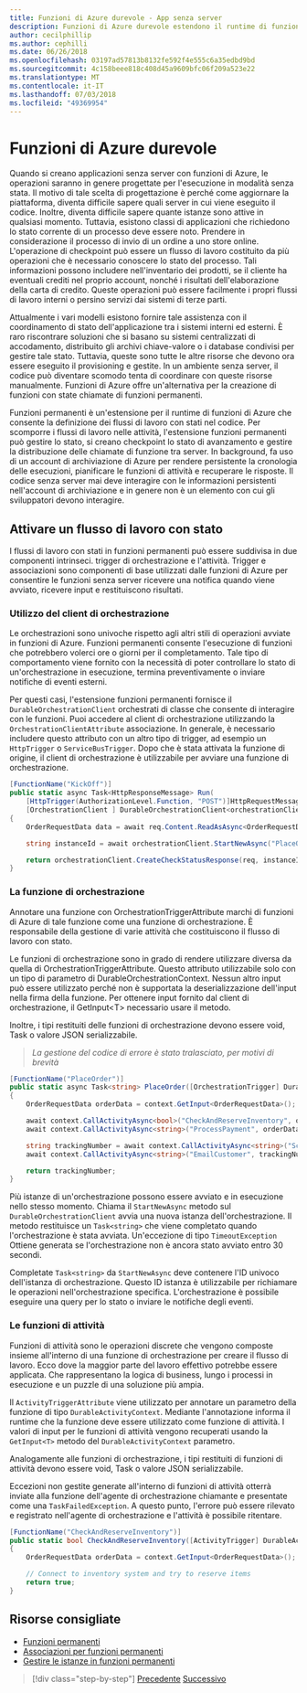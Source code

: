 ```yaml
---
title: Funzioni di Azure durevole - App senza server
description: Funzioni di Azure durevole estendono il runtime di funzioni di Azure per abilitare flussi di lavoro con stati nel codice.
author: cecilphillip
ms.author: cephilli
ms.date: 06/26/2018
ms.openlocfilehash: 03197ad57813b8132fe592f4e555c6a35edbd9bd
ms.sourcegitcommit: 4c158beee818c408d45a9609bfc06f209a523e22
ms.translationtype: MT
ms.contentlocale: it-IT
ms.lasthandoff: 07/03/2018
ms.locfileid: "49369954"
---
```

# <a name="durable-azure-functions"></a>Funzioni di Azure durevole

Quando si creano applicazioni senza server con funzioni di Azure, le operazioni saranno in genere progettate per l'esecuzione in modalità senza stata. Il motivo di tale scelta di progettazione è perché come aggiornare la piattaforma, diventa difficile sapere quali server in cui viene eseguito il codice. Inoltre, diventa difficile sapere quante istanze sono attive in qualsiasi momento. Tuttavia, esistono classi di applicazioni che richiedono lo stato corrente di un processo deve essere noto. Prendere in considerazione il processo di invio di un ordine a uno store online. L'operazione di checkpoint può essere un flusso di lavoro costituito da più operazioni che è necessario conoscere lo stato del processo. Tali informazioni possono includere nell'inventario dei prodotti, se il cliente ha eventuali crediti nel proprio account, nonché i risultati dell'elaborazione della carta di credito. Queste operazioni può essere facilmente i propri flussi di lavoro interni o persino servizi dai sistemi di terze parti.

Attualmente i vari modelli esistono fornire tale assistenza con il coordinamento di stato dell'applicazione tra i sistemi interni ed esterni. È raro riscontrare soluzioni che si basano su sistemi centralizzati di accodamento, distribuito gli archivi chiave-valore o i database condivisi per gestire tale stato. Tuttavia, queste sono tutte le altre risorse che devono ora essere eseguito il provisioning e gestite. In un ambiente senza server, il codice può diventare scomodo tenta di coordinare con queste risorse manualmente. Funzioni di Azure offre un'alternativa per la creazione di funzioni con state chiamate di funzioni permanenti.

Funzioni permanenti è un'estensione per il runtime di funzioni di Azure che consente la definizione dei flussi di lavoro con stati nel codice. Per scomporre i flussi di lavoro nelle attività, l'estensione funzioni permanenti può gestire lo stato, si creano checkpoint lo stato di avanzamento e gestire la distribuzione delle chiamate di funzione tra server. In background, fa uso di un account di archiviazione di Azure per rendere persistente la cronologia delle esecuzioni, pianificare le funzioni di attività e recuperare le risposte. Il codice senza server mai deve interagire con le informazioni persistenti nell'account di archiviazione e in genere non è un elemento con cui gli sviluppatori devono interagire.

## <a name="triggering-a-stateful-workflow"></a>Attivare un flusso di lavoro con stato

I flussi di lavoro con stati in funzioni permanenti può essere suddivisa in due componenti intrinseci. trigger di orchestrazione e l'attività. Trigger e associazioni sono componenti di base utilizzati dalle funzioni di Azure per consentire le funzioni senza server ricevere una notifica quando viene avviato, ricevere input e restituiscono risultati.

### <a name="working-with-the-orchestration-client"></a>Utilizzo del client di orchestrazione

Le orchestrazioni sono univoche rispetto agli altri stili di operazioni avviate in funzioni di Azure. Funzioni permanenti consente l'esecuzione di funzioni che potrebbero volerci ore o giorni per il completamento. Tale tipo di comportamento viene fornito con la necessità di poter controllare lo stato di un'orchestrazione in esecuzione, termina preventivamente o inviare notifiche di eventi esterni.

Per questi casi, l'estensione funzioni permanenti fornisce il `DurableOrchestrationClient` orchestrati di classe che consente di interagire con le funzioni. Puoi accedere al client di orchestrazione utilizzando la `OrchestrationClientAttribute` associazione. In generale, è necessario includere questo attributo con un altro tipo di trigger, ad esempio un `HttpTrigger` o `ServiceBusTrigger`. Dopo che è stata attivata la funzione di origine, il client di orchestrazione è utilizzabile per avviare una funzione di orchestrazione.

```csharp
[FunctionName("KickOff")]
public static async Task<HttpResponseMessage> Run(
    [HttpTrigger(AuthorizationLevel.Function, "POST")]HttpRequestMessage req,
    [OrchestrationClient ] DurableOrchestrationClient<orchestrationClient>)
{
    OrderRequestData data = await req.Content.ReadAsAsync<OrderRequestData>();

    string instanceId = await orchestrationClient.StartNewAsync("PlaceOrder", data);

    return orchestrationClient.CreateCheckStatusResponse(req, instanceId);
}
```

### <a name="the-orchestrator-function"></a>La funzione di orchestrazione

Annotare una funzione con OrchestrationTriggerAttribute marchi di funzioni di Azure di tale funzione come una funzione di orchestrazione. È responsabile della gestione di varie attività che costituiscono il flusso di lavoro con stato.

Le funzioni di orchestrazione sono in grado di rendere utilizzare diversa da quella di OrchestrationTriggerAttribute. Questo attributo utilizzabile solo con un tipo di parametro di DurableOrchestrationContext. Nessun altro input può essere utilizzato perché non è supportata la deserializzazione dell'input nella firma della funzione. Per ottenere input fornito dal client di orchestrazione, il GetInput\<T\> necessario usare il metodo.

Inoltre, i tipi restituiti delle funzioni di orchestrazione devono essere void, Task o valore JSON serializzabile.

> *La gestione del codice di errore è stato tralasciato, per motivi di brevità*

```csharp
[FunctionName("PlaceOrder")]
public static async Task<string> PlaceOrder([OrchestrationTrigger] DurableOrchestrationContext context)
{
    OrderRequestData orderData = context.GetInput<OrderRequestData>();

    await context.CallActivityAsync<bool>("CheckAndReserveInventory", orderData);
    await context.CallActivityAsync<string>("ProcessPayment", orderData);

    string trackingNumber = await context.CallActivityAsync<string>("ScheduleShipping", orderData);
    await context.CallActivityAsync<string>("EmailCustomer", trackingNumber);

    return trackingNumber;
}
```

Più istanze di un'orchestrazione possono essere avviato e in esecuzione nello stesso momento. Chiama il `StartNewAsync` metodo sul `DurableOrchestrationClient` avvia una nuova istanza dell'orchestrazione. Il metodo restituisce un `Task<string>` che viene completato quando l'orchestrazione è stata avviata. Un'eccezione di tipo `TimeoutException` Ottiene generata se l'orchestrazione non è ancora stato avviato entro 30 secondi.

Completate `Task<string>` da `StartNewAsync` deve contenere l'ID univoco dell'istanza di orchestrazione. Questo ID istanza è utilizzabile per richiamare le operazioni nell'orchestrazione specifica. L'orchestrazione è possibile eseguire una query per lo stato o inviare le notifiche degli eventi.

### <a name="the-activity-functions"></a>Le funzioni di attività

Funzioni di attività sono le operazioni discrete che vengono composte insieme all'interno di una funzione di orchestrazione per creare il flusso di lavoro. Ecco dove la maggior parte del lavoro effettivo potrebbe essere applicata. Che rappresentano la logica di business, lungo i processi in esecuzione e un puzzle di una soluzione più ampia.

Il `ActivityTriggerAttribute` viene utilizzato per annotare un parametro della funzione di tipo `DurableActivityContext`. Mediante l'annotazione informa il runtime che la funzione deve essere utilizzato come funzione di attività. I valori di input per le funzioni di attività vengono recuperati usando la `GetInput<T>` metodo del `DurableActivityContext` parametro.

Analogamente alle funzioni di orchestrazione, i tipi restituiti di funzioni di attività devono essere void, Task o valore JSON serializzabile.

Eccezioni non gestite generate all'interno di funzioni di attività otterrà inviate alla funzione dell'agente di orchestrazione chiamante e presentate come una `TaskFailedException`. A questo punto, l'errore può essere rilevato e registrato nell'agente di orchestrazione e l'attività è possibile ritentare.

```csharp
[FunctionName("CheckAndReserveInventory")]
public static bool CheckAndReserveInventory([ActivityTrigger] DurableActivityContext context)
{
    OrderRequestData orderData = context.GetInput<OrderRequestData>();

    // Connect to inventory system and try to reserve items
    return true;
}
```

## <a name="recommended-resources"></a>Risorse consigliate

* [Funzioni permanenti](https://docs.microsoft.com/azure/azure-functions/durable-functions-overview)
* [Associazioni per funzioni permanenti](https://docs.microsoft.com/azure/azure-functions/durable-functions-bindings)
* [Gestire le istanze in funzioni permanenti](https://docs.microsoft.com/azure/azure-functions/durable-functions-instance-management)

>[!div class="step-by-step"]
[Precedente](event-grid.md)
[Successivo](orchestration-patterns.md)